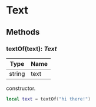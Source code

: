# Text

## Methods

### textOf(text): _Text_

| Type   | Name |
| ------ | ---- |
| string | text |

constructor.

```lua
local text = textOf("hi there!")
```

